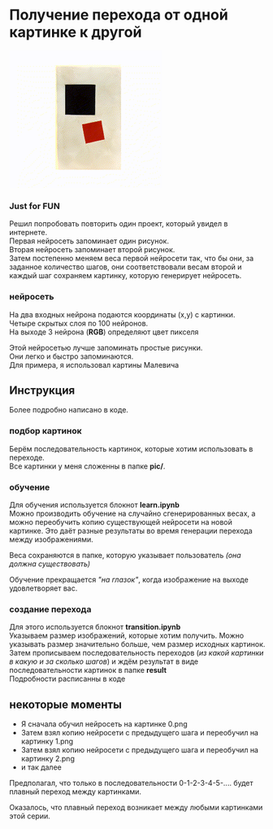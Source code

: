 # Получение перехода от одной картинке к другой

![gif animate](images/ma.gif)     

### Just for FUN
Решил попробовать повторить один проект, который увидел в интернете.    
Первая нейросеть запоминает один рисунок.   
Вторая нейросеть запоминает второй рисунок.    
Затем постепенно меняем веса первой нейросети так, что бы они, за заданное количество шагов, они соответствовали весам второй и каждый шаг сохраняем картинку, которую генерирует нейросеть.    
### нейросеть
На два входных нейрона подаются координаты (x,y) с картинки.    
Четыре скрытых слоя по 100 нейронов.    
На выходе 3 нейрона (**RGB**) определяют цвет пикселя

Этой нейросетью лучше запоминать простые рисунки.   
Они легко и быстро запоминаются.    
Для примера, я использовал картины Малевича

## Инструкция
Более подробно написано в коде.
### подбор картинок
Берём последовательность картинок, которые хотим использовать в переходе.  
Все картинки у меня сложенны в папке **pic/**. 
### обучение
Для обучения используется блокнот **learn.ipynb**         
Можно производить обучение на случайно сгенерированных весах, а можно переобучить копию существующей нейросети на новой картинке. Это даёт разные результаты во время генерации перехода между изображениями.     
   
Веса сохраняются в папке, которую указывает пользователь *(она должна существовать)*  

Обучение прекращается *"на глазок"*, когда изображение на выходе удовлетворяет вас.     
### создание перехода   
Для этого используется блокнот **transition.ipynb**    
Указываем размер изображений, которые хотим получить. Можно указывать размер значительно больше, чем размер исходных картинок.      
Затем прописываем последовательность переходов (*из какой картинки в какую и за сколько шагов*) и ждём результат в виде последовательности картинок в папке **result**       
Подробности расписанны в коде

## некоторые моменты
- Я сначала обучил нейросеть на картинке 0.png    
- Затем взял копию нейросети с предыдущего шага и переобучил на картинку 1.png 
- Затем взял копию нейросети с предыдущего шага и переобучил на картинку 2.png           
- и так далее

Предполагал, что только в последовательности 0-1-2-3-4-5-.... будет плавный переход между картинками.

Оказалось, что плавный переход возникает между любыми картинками этой серии.
